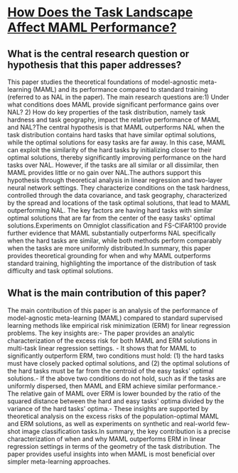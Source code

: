 # [How Does the Task Landscape Affect MAML Performance?](https://arxiv.org/abs/2010.14672v5)

## What is the central research question or hypothesis that this paper addresses?

This paper studies the theoretical foundations of model-agnostic meta-learning (MAML) and its performance compared to standard training (referred to as NAL in the paper). The main research questions are:1) Under what conditions does MAML provide significant performance gains over NAL? 2) How do key properties of the task distribution, namely task hardness and task geography, impact the relative performance of MAML and NAL?The central hypothesis is that MAML outperforms NAL when the task distribution contains hard tasks that have similar optimal solutions, while the optimal solutions for easy tasks are far away. In this case, MAML can exploit the similarity of the hard tasks by initializing closer to their optimal solutions, thereby significantly improving performance on the hard tasks over NAL. However, if the tasks are all similar or all dissimilar, then MAML provides little or no gain over NAL.The authors support this hypothesis through theoretical analysis in linear regression and two-layer neural network settings. They characterize conditions on the task hardness, controlled through the data covariance, and task geography, characterized by the spread and locations of the task optimal solutions, that lead to MAML outperforming NAL. The key factors are having hard tasks with similar optimal solutions that are far from the center of the easy tasks' optimal solutions.Experiments on Omniglot classification and FS-CIFAR100 provide further evidence that MAML substantially outperforms NAL specifically when the hard tasks are similar, while both methods perform comparably when the tasks are more uniformly distributed.In summary, this paper provides theoretical grounding for when and why MAML outperforms standard training, highlighting the importance of the distribution of task difficulty and task optimal solutions.


## What is the main contribution of this paper?

The main contribution of this paper is an analysis of the performance of model-agnostic meta-learning (MAML) compared to standard supervised learning methods like empirical risk minimization (ERM) for linear regression problems. The key insights are:- The paper provides an analytic characterization of the excess risk for both MAML and ERM solutions in multi-task linear regression settings. - It shows that for MAML to significantly outperform ERM, two conditions must hold: (1) the hard tasks must have closely packed optimal solutions, and (2) the optimal solutions of the hard tasks must be far from the centroid of the easy tasks' optimal solutions.- If the above two conditions do not hold, such as if the tasks are uniformly dispersed, then MAML and ERM achieve similar performance.- The relative gain of MAML over ERM is lower bounded by the ratio of the squared distance between the hard and easy tasks' optima divided by the variance of the hard tasks' optima.- These insights are supported by theoretical analysis on the excess risks of the population-optimal MAML and ERM solutions, as well as experiments on synthetic and real-world few-shot image classification tasks.In summary, the key contribution is a precise characterization of when and why MAML outperforms ERM in linear regression settings in terms of the geometry of the task distribution. The paper provides useful insights into when MAML is most beneficial over simpler meta-learning approaches.
